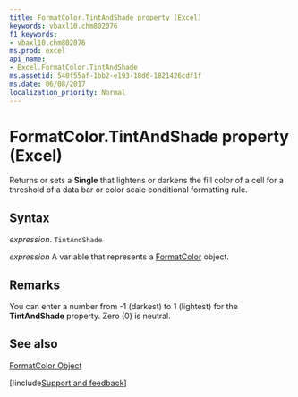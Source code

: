 ```yaml
---
title: FormatColor.TintAndShade property (Excel)
keywords: vbaxl10.chm802076
f1_keywords:
- vbaxl10.chm802076
ms.prod: excel
api_name:
- Excel.FormatColor.TintAndShade
ms.assetid: 540f55af-1bb2-e193-18d6-1821426cdf1f
ms.date: 06/08/2017
localization_priority: Normal
---
```



# FormatColor.TintAndShade property (Excel)

Returns or sets a  **Single** that lightens or darkens the fill color of a cell for a threshold of a data bar or color scale conditional formatting rule.


## Syntax

_expression_. `TintAndShade`

_expression_ A variable that represents a [FormatColor](Excel.FormatColor.md) object.


## Remarks

You can enter a number from -1 (darkest) to 1 (lightest) for the  **TintAndShade** property. Zero (0) is neutral.


## See also


[FormatColor Object](Excel.FormatColor.md)

[!include[Support and feedback](~/includes/feedback-boilerplate.md)]